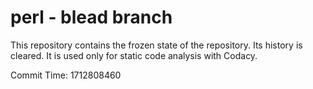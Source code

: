 # perl - blead branch

This repository contains the frozen state of the repository.
Its history is cleared. It is used only for static code
analysis with Codacy.

Commit Time: 1712808460